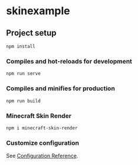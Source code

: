 # skinexample

## Project setup
```
npm install
```

### Compiles and hot-reloads for development
```
npm run serve
```

### Compiles and minifies for production
```
npm run build
```

### Minecraft Skin Render
```
npm i minecraft-skin-render
```

### Customize configuration
See [Configuration Reference](https://cli.vuejs.org/config/).
